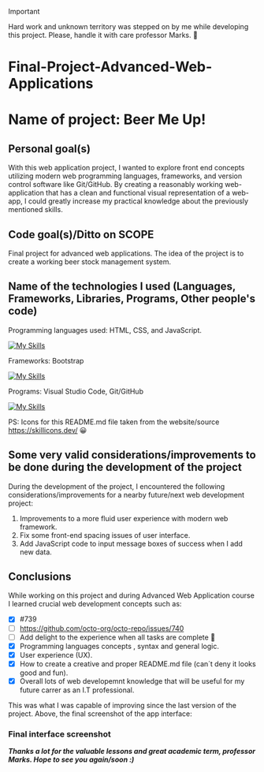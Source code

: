 > [!IMPORTANT]
> Hard work and unknown territory was stepped on by me while developing this project. Please, handle it with care professor Marks. 🥲

# Final-Project-Advanced-Web-Applications

<h1>Name of project: Beer Me Up!</h1> 

<h2> Personal goal(s) </h2>
  
With this web application project, I wanted to explore front end concepts utilizing modern web programming languages, frameworks, and version control software like Git/GitHub. By creating a reasonably working web-application that has a clean and functional visual representation of a web-app, I could greatly increase my practical knowledge about the previously mentioned skills.

<h2>Code goal(s)/Ditto on SCOPE</h2>

Final project for advanced web applications. The idea of the project is to create a working beer stock management system.

<h2> Name of the technologies I used (Languages, Frameworks, Libraries, Programs, Other people's code)</h2>

Programming languages used: HTML, CSS, and JavaScript.

[![My Skills](https://skillicons.dev/icons?i=html,css,js)](https://skillicons.dev)

Frameworks: Bootstrap

[![My Skills](https://skillicons.dev/icons?i=bootstrap)](https://skillicons.dev)

Programs: Visual Studio Code, Git/GitHub

[![My Skills](https://skillicons.dev/icons?i=visualstudio,git,github)](https://skillicons.dev)

PS: Icons for this README.md file taken from the website/source https://skillicons.dev/ 😀

<h2>Some very valid considerations/improvements to be done during the development of the project</h2>

During the development of the project, I encountered the following considerations/improvements for a nearby future/next web development project:

1.	Improvements to a more fluid user experience with modern web framework.
2.	Fix some front-end spacing issues of user interface. 
3.	Add JavaScript code to input message boxes of success when I add new data.

<h2>Conclusions</h2>

While working on this project and during Advanced Web Application course I learned crucial web development concepts such as:

- [x] #739
- [ ] https://github.com/octo-org/octo-repo/issues/740
- [ ] Add delight to the experience when all tasks are complete :tada:
- [x] Programming languages concepts , syntax and general logic.
- [X] User experience (UX).
- [X] How to create a creative and proper README.md file (can´t deny it looks good and fun).
- [X] Overall lots of web developemnt knowledge that will be useful for my future carrer as an I.T professional. 

This was what I was capable of improving since the last version of the project. Above, the final screenshot of the app interface:

<h3>Final interface screenshot</h3>

***Thanks a lot for the valuable lessons and great academic term, professor Marks. Hope to see you again/soon :)***








